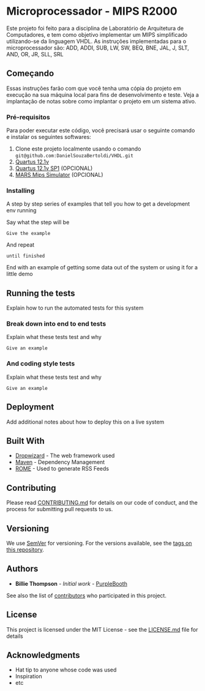 # Microprocessador - MIPS R2000

Este projeto foi feito para a disciplina de Laboratório de Arquitetura de Computadores, e tem como objetivo implementar um MIPS simplificado utilizando-se da linguagem VHDL. As instruções implementadas para o microprocessador são: ADD, ADDI, SUB, LW, SW, BEQ, BNE, JAL, J, SLT, AND, OR, JR, SLL, SRL

## Começando

Essas instruções farão com que você tenha uma cópia do projeto em execução na sua máquina local para fins de desenvolvimento e teste. Veja a implantação de notas sobre como implantar o projeto em um sistema ativo.

### Pré-requisitos

Para poder executar este código, você precisará usar o seguinte comando e instalar os seguintes softwares:

1.  Clone este projeto localmente usando o comando ```git@github.com:DanielSouzaBertoldi/VHDL.git```
2.  [Quartus 12.1v](https://www.intel.com/content/www/us/en/programmable/downloads/software/quartus-ii-se/121.html)
3.  [Quartus 12.1v SP1](https://www.intel.com/content/www/us/en/programmable/downloads/software/quartus-ii-se/121sp1.html) (OPCIONAL)
4.  [MARS Mips Simulator](http://courses.missouristate.edu/KenVollmar/mars/download.htm) (OPCIONAL)

### Installing

A step by step series of examples that tell you how to get a development env running

Say what the step will be

```
Give the example
```

And repeat

```
until finished
```

End with an example of getting some data out of the system or using it for a little demo

## Running the tests

Explain how to run the automated tests for this system

### Break down into end to end tests

Explain what these tests test and why

```
Give an example
```

### And coding style tests

Explain what these tests test and why

```
Give an example
```

## Deployment

Add additional notes about how to deploy this on a live system

## Built With

* [Dropwizard](http://www.dropwizard.io/1.0.2/docs/) - The web framework used
* [Maven](https://maven.apache.org/) - Dependency Management
* [ROME](https://rometools.github.io/rome/) - Used to generate RSS Feeds

## Contributing

Please read [CONTRIBUTING.md](https://gist.github.com/PurpleBooth/b24679402957c63ec426) for details on our code of conduct, and the process for submitting pull requests to us.

## Versioning

We use [SemVer](http://semver.org/) for versioning. For the versions available, see the [tags on this repository](https://github.com/your/project/tags). 

## Authors

* **Billie Thompson** - *Initial work* - [PurpleBooth](https://github.com/PurpleBooth)

See also the list of [contributors](https://github.com/your/project/contributors) who participated in this project.

## License

This project is licensed under the MIT License - see the [LICENSE.md](LICENSE.md) file for details

## Acknowledgments

* Hat tip to anyone whose code was used
* Inspiration
* etc

